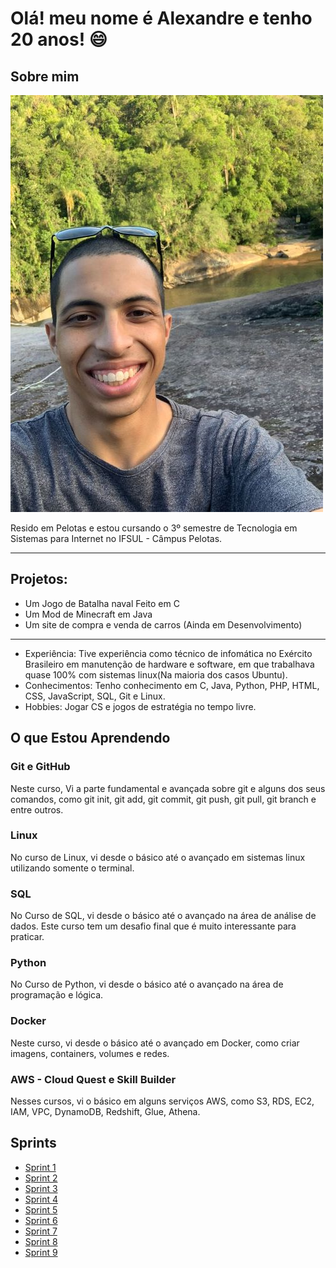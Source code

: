 # Olá! meu nome é Alexandre e tenho 20 anos! :smile:

## Sobre mim

![alt text](./FotoPessoal.jpg)

Resido em Pelotas e estou cursando o 3º semestre de Tecnologia em Sistemas para Internet no IFSUL - Câmpus Pelotas.

---

## Projetos:

- Um Jogo de Batalha naval Feito em C
- Um Mod de Minecraft em Java
- Um site de compra e venda de carros (Ainda em Desenvolvimento)

---

- Experiência: Tive experiência como técnico de infomática no Exército Brasileiro em manutenção de hardware e software, em que trabalhava quase 100% com sistemas linux(Na maioria dos casos Ubuntu).
- Conhecimentos: Tenho conhecimento em C, Java, Python, PHP, HTML, CSS, JavaScript, SQL, Git e Linux.
- Hobbies: Jogar CS e jogos de estratégia no tempo livre.

## O que Estou Aprendendo

### Git e GitHub

Neste curso, Vi a parte fundamental e avançada sobre git e alguns dos seus comandos, como git init, git add, git commit, git push, git pull, git branch e entre outros.

### Linux

No curso de Linux, vi desde o básico até o avançado em sistemas linux utilizando somente o terminal.

### SQL

No Curso de SQL, vi desde o básico até o avançado na área de análise de dados. Este curso tem um desafio final que é muito interessante para praticar.

### Python

No Curso de Python, vi desde o básico até o avançado na área de programação e lógica.

### Docker

Neste curso, vi desde o básico até o avançado em Docker, como criar imagens, containers, volumes e redes.

### AWS - Cloud Quest e Skill Builder

Nesses cursos, vi o básico em alguns serviços AWS, como S3, RDS, EC2, IAM, VPC, DynamoDB, Redshift, Glue, Athena.

## Sprints

- [Sprint 1](Sprint%201/README.md)
- [Sprint 2](./Sprint%202/README.md)
- [Sprint 3](./Sprint%203/README.md)
- [Sprint 4](./Sprint%204/README.md)
- [Sprint 5](./Sprint%205/README.md)
- [Sprint 6](./Sprint%206/README.md)
- [Sprint 7](./Sprint%207/README.md)
- [Sprint 8](./Sprint%208/README.md)
- [Sprint 9](./Sprint%209/README.md)
